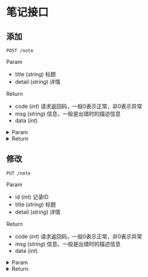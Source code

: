 # 笔记接口

## 添加

`POST /note`

Param

* title (*string*) 标题
* detail (*string*) 详情

Return

* code (*int*) 请求返回码，一般0表示正常，非0表示异常
* msg (*string*) 信息，一般是出错时的描述信息
* data (*int*) 

<details>
<summary>Param</summary>

```json
{
    "title": "test title",
    "detail": "test detail"
}
```

</details>

<details>
<summary>Return</summary>

```json
{
    "code": 0,
    "msg": "",
    "data": 83
}
```

</details>

## 修改

`PUT /note`

Param

* id (*int*) 记录ID
* title (*string*) 标题
* detail (*string*) 详情

Return

* code (*int*) 请求返回码，一般0表示正常，非0表示异常
* msg (*string*) 信息，一般是出错时的描述信息
* data (*int*) 

<details>
<summary>Param</summary>

```json
{
    "id": 83,
    "title": "mod title",
    "detail": "mod detail"
}
```

</details>

<details>
<summary>Return</summary>

```json
{
    "code": 0,
    "msg": "",
    "data": null
}
```

</details>

